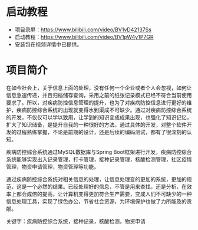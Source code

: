 # 启动教程

- 项目录屏：https://www.bilibili.com/video/BV1vD42137Ss
- 启动教程：https://www.bilibili.com/video/BV1pW4y1P7GR
- 安装包在视频详情中已提供。

# 项目简介
在如今社会上，关于信息上面的处理，没有任何一个企业或者个人会忽视，如何让信息急速传递，并且归档储存查询，采用之前的纸张记录模式已经不符合当前使用要求了。所以，对疾病防控信息管理的提升，也为了对疾病防控信息进行更好的维护，疾病防控综合系统的出现就变得水到渠成不可缺少。通过对疾病防控综合系统的开发，不仅仅可以学以致用，让学到的知识变成成果出现，也强化了知识记忆，扩大了知识储备，是提升自我的一种很好的方法。通过具体的开发，对整个软件开发的过程熟练掌握，不论是前期的设计，还是后续的编码测试，都有了很深刻的认知。

疾病防控综合系统通过MySQL数据库与Spring Boot框架进行开发，疾病防控综合系统能够实现出入记录管理，打卡管理，接种记录管理，核酸检测管理，社区疫情管理，物资申请管理，物资管理等功能。

通过疾病防控综合系统对相关信息的处理，让信息处理变的更加的系统，更加的规范，这是一个必然的结果。已经处理好的信息，不管是用来查找，还是分析，在效率上都会成倍的提高，让计算机变得更加符合生产需要，变成人们不可缺少的一种信息处理工具，实现了绿色办公，节省社会资源，为环境保护也做了力所能及的贡献。

关键字：疾病防控综合系统，接种记录，核酸检测，物资申请
